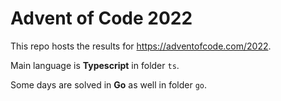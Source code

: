 # Advent of Code 2022

This repo hosts the results for https://adventofcode.com/2022.

Main language is **Typescript** in folder `ts`.

Some days are solved in **Go** as well in folder `go`.
